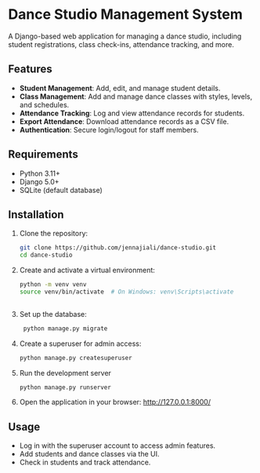 # Dance Studio Management System

A Django-based web application for managing a dance studio, including student registrations, class check-ins, attendance tracking, and more.

## Features
- **Student Management**: Add, edit, and manage student details.
- **Class Management**: Add and manage dance classes with styles, levels, and schedules.
- **Attendance Tracking**: Log and view attendance records for students.
- **Export Attendance**: Download attendance records as a CSV file.
- **Authentication**: Secure login/logout for staff members.

## Requirements
- Python 3.11+
- Django 5.0+
- SQLite (default database)

## Installation

1. Clone the repository:
   ```bash
   git clone https://github.com/jennajiali/dance-studio.git
   cd dance-studio

2. Create and activate a virtual environment:
   ```bash
   python -m venv venv
   source venv/bin/activate  # On Windows: venv\Scripts\activate
    

3. Set up the database:
   ```bash
    python manage.py migrate
4. Create a superuser for admin access:
   ```bash
   python manage.py createsuperuser

6. Run the development server
   ```bash
   python manage.py runserver
   
7. Open the application in your browser: http://127.0.0.1:8000/

## Usage
- Log in with the superuser account to access admin features.
- Add students and dance classes via the UI.
- Check in students and track attendance.
